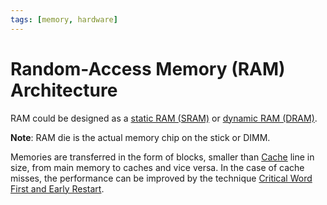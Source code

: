 ```yaml
---
tags: [memory, hardware]
---
```


# Random-Access Memory (RAM) Architecture

RAM could be designed as a [static RAM (SRAM)](202403181035.md) or
[dynamic RAM (DRAM)](202403142052.md).

**Note**: RAM die is the actual memory chip on the stick or DIMM.

Memories are transferred in the form of blocks, smaller than
[Cache](202403191017.md) line in size, from main memory to caches and vice
versa. In the case of cache misses, the performance can be improved by the
technique [Critical Word First and Early Restart](202403292218.md).
